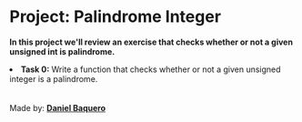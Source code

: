 <html>
<h1>Project: Palindrome Integer</h1>
<p><strong>In this project we'll review an exercise that checks whether or not a given unsigned int is palindrome.</strong></p>
<body>
<li><strong>Task 0:</strong> Write a function that checks whether or not a given unsigned integer is a palindrome.</li>
</body>
<br>
<br>
<footer>Made by: <strong><a href="https://github.com/DanielBaquero28">Daniel Baquero</a></strong>
</footer>
</html>